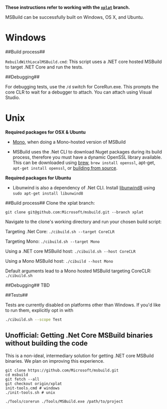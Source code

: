 **These instructions refer to working with the [`xplat`](https://github.com/Microsoft/msbuild/tree/xplat) branch.**

MSBuild can be successfully built on Windows, OS X, and Ubuntu.

# Windows #
##Build process##

`RebuildWithLocalMSBuild.cmd`: This script uses a .NET core hosted MSBuild to target .NET Core and run the tests.

##Debugging##

For debugging tests, use the `/d` switch for CoreRun.exe. This prompts the core CLR to wait for a debugger to attach. You can attach using Visual Studio.

# Unix #

**Required packages for OSX & Ubuntu**

* [Mono](http://www.mono-project.com/download/#download-lin), when doing a Mono-hosted version of MSBuild

* MSBuild uses the .Net CLI to download Nuget packages during its build process, therefore you must have a dynamic OpenSSL library available. This can be downloaded using [brew](http://brew.sh/), `brew install openssl`, apt-get, `apt-get install openssl`, or [building from source](https://wiki.openssl.org/index.php/Compilation_and_Installation#Mac).

**Required packages for Ubuntu**
* Libunwind is also a dependency of .Net CLI. Install [libunwind8](http://www.nongnu.org/libunwind/index.html) using ```sudo apt-get install libunwind8```

##Build process##
Clone the xplat branch:
```
git clone git@github.com:Microsoft/msbuild.git --branch xplat 
```

Navigate to the clone's working directory and run your chosen build script:

Targeting .Net Core: `./cibuild.sh --target CoreCLR`

Targeting Mono: `./cibuild.sh --target Mono`

Using a .NET core MSBuild host: `./cibuild.sh --host CoreCLR`

Using a Mono MSBuild host: `./cibuild --host Mono`

Default arguments lead to a Mono hosted MSBuild targeting CoreCLR: `./cibuild.sh`

##Debugging##
TBD

##Tests##

Tests are currently disabled on platforms other than Windows. If you'd like to run them, explicitly opt in with
```sh
./cibuild.sh --scope Test
```

## Unofficial: Getting .Net Core MSBuild binaries without building the code ##
This is a non-ideal, intermediary solution for getting .NET core MSBuild binaries. We plan on improving this experience.

```
git clone https://github.com/Microsoft/msbuild.git
cd msbuild
git fetch --all
git checkout origin/xplat
init-tools.cmd # windows
./init-tools.sh # unix

./Tools/corerun ./Tools/MSBuild.exe /path/to/project
```

